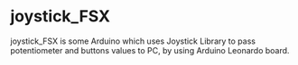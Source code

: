 # joystick_FSX

joystick_FSX is some Arduino which uses Joystick Library to pass potentiometer and buttons values to PC, by using Arduino Leonardo board.



